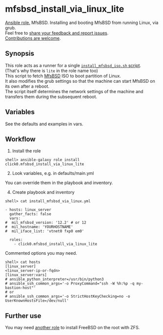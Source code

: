 # mfsbsd_install_via_linux_lite

[Ansible role.](https://galaxy.ansible.com/click0/mfsbsd_install_via_linux_lite/) MfsBSD. Installing and booting MfsBSD from running Linux, via grub.  
Feel free to [share your feedback and report issues](https://github.com/click0/ansible-mfsbsd_install_via_linux_lite/issues).  
[Contributions are welcome](https://github.com/firstcontributions/first-contributions).  

## Synopsis

This role acts as a runner for a single [`install_mfsbsd_iso.sh` script](https://github.com/click0/FreeBSD-install-scripts/blob/master/install_mfsbsd_iso.sh).  
(That's why there is `lite` in the role name too)  
This script to fetch [MfsBSD](https://mfsbsd.vx.sk) ISO to boot partition of Linux.  
It also modifies the grub settings so that the machine can start MfsBSD on its own after a reboot.  
The script itself determines the network settings of the machine and transfers them during the subsequent reboot.

## Variables

See the defaults and examples in vars.

## Workflow

1) Install the role

```
shell> ansible-galaxy role install click0.mfsbsd_install_via_linux_lite
```

2) Look variables, e.g. in defaults/main.yml

You can override them in the playbook and inventory.  

4) Create playbook and inventory

```
shell> cat install_mfsbsd_via_linux.yml

- hosts: linux_server
  gather_facts: false
  vars:
#  mil_mfsbsd_version: '12.2' # or 12
#  mil_hostname: 'YOURHOSTNAME'
#  mil_iface_list: 'vtnet0 fxp0 em0'
  
  roles:
    - click0.mfsbsd_install_via_linux_lite
```

Commented options you may need.

```
shell> cat hosts
[linux_server]
<linux_server-ip-or-fqdn>
[linux_server:vars]
# ansible_python_interpreter=/usr/bin/python3
# ansible_ssh_common_args='-o ProxyCommand="ssh -W %h:%p -q my-bastion-host"'
# or
# ansible_ssh_common_args='-o StrictHostKeyChecking=no -o UserKnownHostsFile=/dev/null'
```

## Further use

You may need [another role](https://galaxy.ansible.com/click0/freebsd_install_on_zfs_lite/) to install FreeBSD on the root with ZFS.


